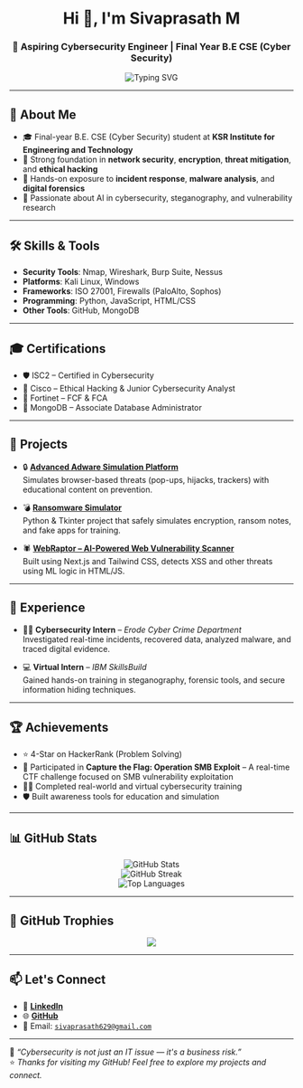 <h1 align="center">Hi 👋, I'm Sivaprasath M</h1>
<h3 align="center">🚀 Aspiring Cybersecurity Engineer | Final Year B.E CSE (Cyber Security)</h3>

<p align="center">
  <img src="https://readme-typing-svg.demolab.com?font=Fira+Code&duration=4000&pause=1000&color=36BCF7&center=true&vCenter=true&width=435&lines=Cybersecurity+Student+%F0%9F%94%92;Bug+Bounty+Learner+%F0%9F%A7%A0;Security+Tools+Builder+%F0%9F%A7%AD;Network+Security+%7C+Ethical+Hacking;Open+to+Internships+%26+Collaboration+%F0%9F%94%8E" alt="Typing SVG" />
</p>

---

## 🔐 About Me

- 🎓 Final-year B.E. CSE (Cyber Security) student at **KSR Institute for Engineering and Technology**  
- 🧠 Strong foundation in **network security**, **encryption**, **threat mitigation**, and **ethical hacking**  
- 🔬 Hands-on exposure to **incident response**, **malware analysis**, and **digital forensics**  
- 🚀 Passionate about AI in cybersecurity, steganography, and vulnerability research  

---

## 🛠️ Skills & Tools

- **Security Tools**: Nmap, Wireshark, Burp Suite, Nessus  
- **Platforms**: Kali Linux, Windows  
- **Frameworks**: ISO 27001, Firewalls (PaloAlto, Sophos)  
- **Programming**: Python, JavaScript, HTML/CSS  
- **Other Tools**: GitHub, MongoDB  

---

## 🎓 Certifications

- 🛡️ ISC2 – Certified in Cybersecurity  
- 🔐 Cisco – Ethical Hacking & Junior Cybersecurity Analyst  
- 🧰 Fortinet – FCF & FCA  
- 💽 MongoDB – Associate Database Administrator  

---

## 📂 Projects

- 🔒 [**Advanced Adware Simulation Platform**](https://adware.vercel.app/)  
  Simulates browser-based threats (pop-ups, hijacks, trackers) with educational content on prevention.

- 💣 [**Ransomware Simulator**](https://github.com/SIVAPRASATHCS/Ransomware-Simulator)  
  Python & Tkinter project that safely simulates encryption, ransom notes, and fake apps for training.

- 🕷️ [**WebRaptor – AI-Powered Web Vulnerability Scanner**](https://webraptor.vercel.app/)  
  Built using Next.js and Tailwind CSS, detects XSS and other threats using ML logic in HTML/JS.

---

## 💼 Experience

- 👨‍💻 **Cybersecurity Intern** – *Erode Cyber Crime Department*  
  Investigated real-time incidents, recovered data, analyzed malware, and traced digital evidence.

- 💻 **Virtual Intern** – *IBM SkillsBuild*  
  Gained hands-on training in steganography, forensic tools, and secure information hiding techniques.

---

## 🏆 Achievements

- ⭐ 4-Star on HackerRank (Problem Solving)  
- 🎯 Participated in **Capture the Flag: Operation SMB Exploit** – A real-time CTF challenge focused on SMB vulnerability exploitation  
- 🧑‍💻 Completed real-world and virtual cybersecurity training  
- 🛡️ Built awareness tools for education and simulation

---

## 📊 GitHub Stats

<p align="center">
  <img src="https://github-readme-stats.vercel.app/api?username=SIVAPRASATHCS&show_icons=true&theme=dark" alt="GitHub Stats" />
  <br/>
  <img src="https://streak-stats.demolab.com/?user=SIVAPRASATHCS&theme=dark&hide_border=true&border_radius=10" alt="GitHub Streak" />
  <br/>
  <img src="https://github-readme-stats.vercel.app/api/top-langs/?username=SIVAPRASATHCS&layout=compact&theme=dark" alt="Top Languages" />
</p>

---

## 🏅 GitHub Trophies

<p align="center">
  <img src="https://github-profile-trophy.vercel.app/?username=SIVAPRASATHCS&theme=darkhub&row=1&no-frame=true&margin-w=15&margin-h=15" />
</p>

---

## 📫 Let's Connect

- 🔗 [**LinkedIn**](https://www.linkedin.com/in/sivaprasath-m-10a0bb258)  
- 🌐 [**GitHub**](https://github.com/SIVAPRASATHCS)  
- 📧 Email: [`sivaprasath629@gmail.com`](mailto:sivaprasath629@gmail.com)

---

🧠 _“Cybersecurity is not just an IT issue — it's a business risk.”_  
⭐ _Thanks for visiting my GitHub! Feel free to explore my projects and connect._
